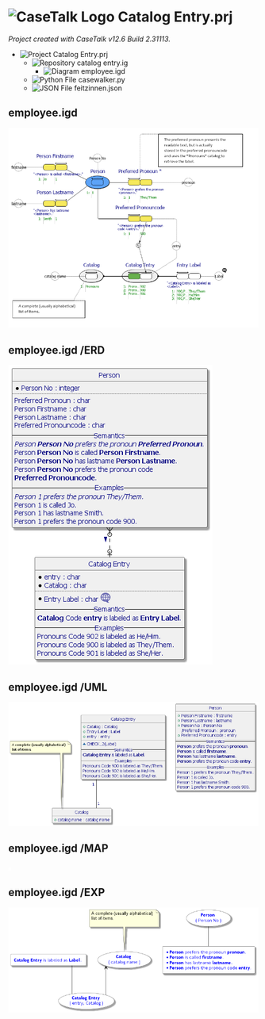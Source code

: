﻿# ![CaseTalk Logo](https://www.casetalk.com/images/icons/casetalk.png) Catalog Entry.prj
*Project created with CaseTalk v12.6 Build 2.31113.*

* ![Project](https://www.casetalk.com/images/icons/prj.png) Catalog Entry.prj
  * ![Repository](https://www.casetalk.com/images/icons/ig.png) catalog entry.ig
    * ![Diagram](https://www.casetalk.com/images/icons/igd.png) employee.igd
  * ![Python File](https://www.casetalk.com/images/icons/txt.png) casewalker.py
  * ![JSON File](https://www.casetalk.com/images/icons/json.png) feitzinnen.json
## employee.igd
![Diagram employee.igd](employee.png)
## employee.igd /ERD
![Diagram employee.igd /ERD](employee.erd.png)
## employee.igd /UML
![Diagram employee.igd /UML](employee.uml.png)
## employee.igd /MAP
![Diagram employee.igd /MAP](employee.map.png)
## employee.igd /EXP
![Diagram employee.igd /EXP](employee.exp.png)
